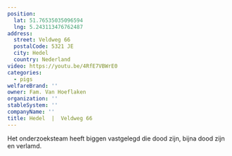 ```yaml
---
position:
  lat: 51.76535035096594
  lng: 5.243113476762487
address:
  street: Veldweg 66
  postalCode: 5321 JE
  city: Hedel
  country: Nederland
video: https://youtu.be/4RfE7VBWrE0
categories:
  - pigs
welfareBrand: ''
owner: Fam. Van Hoeflaken
organization: ''
stableSystem: ''
companyName: ''
title: Hedel  |  Veldweg 66
---
```

Het onderzoeksteam heeft biggen vastgelegd die dood zijn, bijna dood zijn en verlamd.